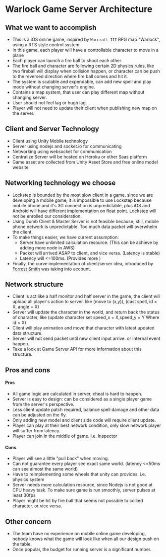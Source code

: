 # Warlock Game Server Architecture

## What we want to accomplish
* This is a iOS online game, inspired by `Warcraft III` RPG map "Warlock", using a RTS style control system.  
* In this game, each player will have a controllable character to move in a plane
* Each player can launch a fire ball to shoot each other
* The fire ball and character are following certain 2D physics rules, like two fireball will display when collision happen,
or character can be push to the reversed direction where fire ball comes and hit it.
* The system is scalable and expendable, can add new spell and play mode without changing server's engine.
* Contains a map system, that user can play different map without changing server.
* User should not feel lag or hugh lag.
* Player will not need to update their client when publishing new map on the server.

## Client and Server Technology
* Client using Unity Mobile technology
* Server using nodejs and socket.io for communicating
* Networking using websocket for communication
* Centralize Server will be hosted on Heroku or other Saas platform
* Game asset are collected from Unity Asset Store and free online model website

## Networking technology we choose
* Lockstep is bounded by the most slow client in a game, since we are developing a mobile game, it is impossible to use
Lockstep because mobile phone and it's 3G connection is unpredictable, plus iOS and Android will have different implementation
on float point. Lockstep will not be enrolled our consideration.
* Using Dumb Client & Master Server is not feasible because, still, mobile phone network is unpredictable. Too much data packet
will overwhelm the client.
* To make things easier, we have current assumption:
  * Server have unlimited calculation resource. (This can be achieve by adding more node in AWS)
  * Packet will arrived ASAP to client, and vice versa. (Latency is stable)
  * Latency will <=100ms. (Provides more )
* Finally, the curve implementation of client/server idea, introduced by [Forrest Smith](https://blog.forrestthewoods.com/the-tech-of-planetary-annihilation-chronocam-292e3d6b169a#.pidp66dxn) was taking into account.

## Network structure
* Client is act like a half monitor and half server in the game, the client will upload all player's action to server. like (move to (x,y)), (cast spell, id = X, angle = X)
* Server will update the character in the world, and return back the status of character, like (update character set speed_x = X,speed_y = Y Where id = X)
* Client will play animation and move that character with latest updated data structure.
* Server will not send packet until new client input arrive. or internal event happen.
* Take a look at Game Server API for more information about this structure.

## Pros and cons
#### Pros
* All game logic are calculated in server, cheat is hard to happen.
* Server is easy to design: can be considered as a single player game from the server's perspective.
* Less client update patch required, balance spell damage and other data can be adjusted on the fly.
* Only adding new model and client side code will require client update.
* Player can play at their best network condition, only slow network player will suffer from latency.
* Player can join in the middle of game. i.e. Inspector

#### Cons
* Player will see a little "pull back" when moving.
* Can not guarantee every player see exact same world. (latency <=50ms can see almost the same world)
* Have to reimplementing some wheels that unity can provides. i.e. physics system
* Server needs more calculation resource, since Nodejs is not good at CPU heavy task. To make sure game is run smoothly, server pulses at least 30fps
* Player might be hit by fire ball that seems not possible to collied character. or vice versa.

## Other concern
* The team have no experience on mobile online game developing, nobody knows what the game will look like when all our design 
push on the table.
* Once popular, the budget for running server is a significant number.

  